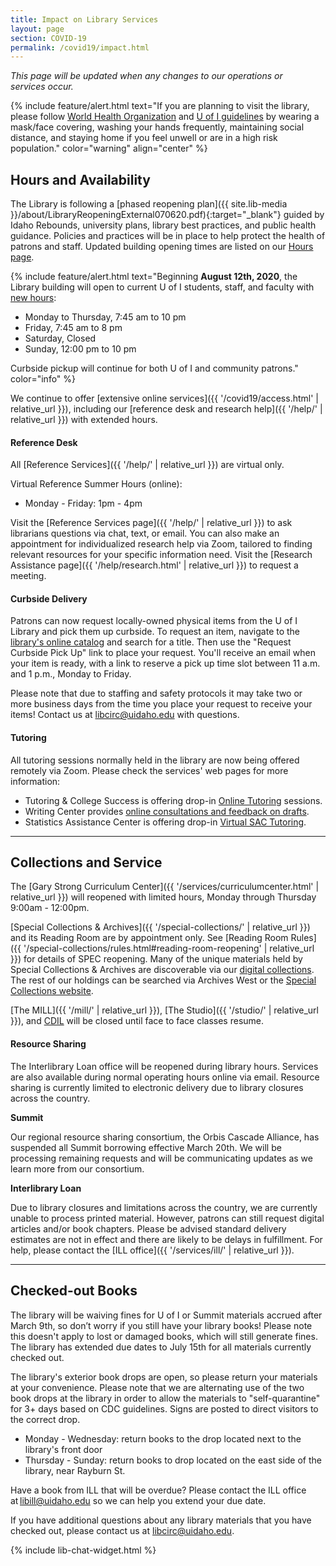 ```yaml
---
title: Impact on Library Services
layout: page
section: COVID-19
permalink: /covid19/impact.html
---
```


*This page will be updated when any changes to our operations or services occur.*

{% include feature/alert.html text="If you are planning to visit the library, please follow [World Health Organization](https://www.who.int/emergencies/diseases/novel-coronavirus-2019/advice-for-public) and [U of I guidelines](https://www.uidaho.edu/vandal-health-clinic/coronavirus) by wearing a mask/face covering, washing your hands frequently, maintaining social distance, and staying home if you feel unwell or are in a high risk population." color="warning" align="center" %}

## Hours and Availability 

The Library is following a [phased reopening plan]({{ site.lib-media }}/about/LibraryReopeningExternal070620.pdf){:target="_blank"} guided by Idaho Rebounds, university plans, library best practices, and public health guidance.
Policies and practices will be in place to help protect the health of patrons and staff.
Updated building opening times are listed on our [Hours page](/about/hours.html).

{% include feature/alert.html text="Beginning **August 12th, 2020**, the Library building will open to current U of I students, staff, and faculty with [new hours](/about/hours.html):

- Monday to Thursday, 7:45 am to 10 pm
- Friday, 7:45 am to 8 pm
- Saturday, Closed
- Sunday, 12:00 pm to 10 pm

Curbside pickup will continue for both U of I and community patrons." color="info" %}

We continue to offer [extensive online services]({{ '/covid19/access.html' | relative_url }}), including our [reference desk and research help]({{ '/help/' | relative_url }}) with extended hours.

#### Reference Desk

All [Reference Services]({{ '/help/' | relative_url }}) are virtual only.

Virtual Reference Summer Hours (online):

- Monday - Friday: 1pm - 4pm

Visit the [Reference Services page]({{ '/help/' | relative_url }}) to ask librarians questions via chat, text, or email. 
You can also make an appointment for individualized research help via Zoom, tailored to finding relevant resources for your specific information need.
Visit the [Research Assistance page]({{ '/help/research.html' | relative_url }}) to request a meeting.

#### Curbside Delivery

Patrons can now request locally-owned physical items from the U of I Library and pick them up curbside. 
To request an item, navigate to the [library's online catalog](https://alliance-primo.hosted.exlibrisgroup.com/primo-explore/search?vid=UID&mode=advanced) and search for a title. 
Then use the "Request Curbside Pick Up" link to place your request. 
You'll receive an email when your item is ready, with a link to reserve a pick up time slot between 11 a.m. and 1 p.m., Monday to Friday. 

Please note that due to staffing and safety protocols it may take two or more business days from the time you place your request to receive your items! Contact us at libcirc@uidaho.edu with questions. 

#### Tutoring

All tutoring sessions normally held in the library are now being offered remotely via Zoom.
Please check the services' web pages for more information:

- Tutoring & College Success is offering drop-in [Online Tutoring](https://www.uidaho.edu/current-students/academic-support/asp/tcs/tutoring/online-tutoring) sessions.
- Writing Center provides [online consultations and feedback on drafts](https://www.uidaho.edu/class/writing-center).
- Statistics Assistance Center is offering drop-in [Virtual SAC Tutoring](https://www.uidaho.edu/sci/stat/about/sac/tutoring-schedule).

----------

## Collections and Service

The [Gary Strong Curriculum Center]({{ '/services/curriculumcenter.html' | relative_url }}) will reopened with limited hours, Monday through Thursday 9:00am - 12:00pm.

[Special Collections & Archives]({{ '/special-collections/' | relative_url }}) and its Reading Room are by appointment only.
See [Reading Room Rules]({{ '/special-collections/rules.html#reading-room-reopening' | relative_url }}) for details of SPEC reopening. 
Many of the unique materials held by Special Collections & Archives are discoverable via our [digital collections](https://www.lib.uidaho.edu/digital/). 
The rest of our holdings can be searched via Archives West or the [Special Collections website](https://www.lib.uidaho.edu/special-collections/). 

[The MILL]({{ '/mill/' | relative_url }}), [The Studio]({{ '/studio/' | relative_url }}), and [CDIL](https://cdil.lib.uidaho.edu/) will be closed until face to face classes resume.

#### Resource Sharing

The Interlibrary Loan office will be reopened during library hours. 
Services are also available during normal operating hours online via email. 
Resource sharing is currently limited to electronic delivery due to library closures across the country. 

**Summit**

Our regional resource sharing consortium, the Orbis Cascade Alliance, has suspended all Summit borrowing effective March 20th. We will be processing remaining requests and will be communicating updates as we learn more from our consortium.   

**Interlibrary Loan**

Due to library closures and limitations across the country, we are currently unable to process printed material. 
However, patrons can still request digital articles and/or book chapters. 
Please be advised standard delivery estimates are not in effect and there are likely to be delays in fulfillment. 
For help, please contact the [ILL office]({{ '/services/ill/' | relative_url }}). 

-----------

## Checked-out Books 

The library will be waiving fines for U of I or Summit materials accrued after March 9th, so don’t worry if you still have your library books! 
Please note this doesn't apply to lost or damaged books, which will still generate fines. 
The library has extended due dates to July 15th for all materials currently checked out. 

The library's exterior book drops are open, so please return your materials at your convenience.
Please note that we are alternating use of the two book drops at the library in order to allow the materials to "self-quarantine" for 3+ days based on CDC guidelines.
Signs are posted to direct visitors to the correct drop.

- Monday - Wednesday: return books to the drop located next to the library's front door
- Thursday - Sunday: return books to drop located on the east side of the library, near Rayburn St.

Have a book from ILL that will be overdue? 
Please contact the ILL office at [libill@uidaho.edu](mailto:libill@uidaho.edu) so we can help you extend your due date. 

If you have additional questions about any library materials that you have checked out, please contact us at [libcirc@uidaho.edu](mailto:libcirc@uidaho.edu).  

{% include lib-chat-widget.html %}
